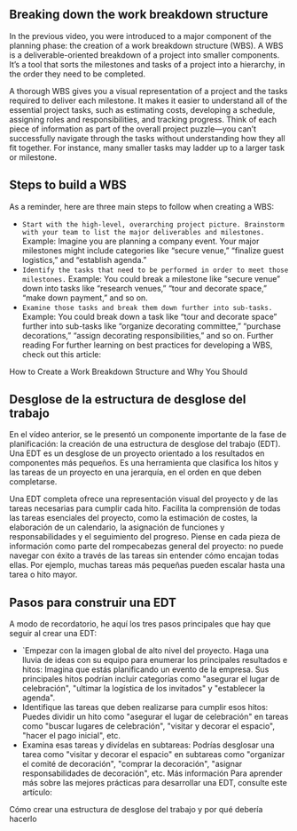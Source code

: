## Breaking down the work breakdown structure
In the previous video, you were introduced to a major component of the planning phase: the creation of a work breakdown structure (WBS). A WBS is a deliverable-oriented breakdown of a project into smaller components. It’s a tool that sorts the milestones and tasks of a project into a hierarchy, in the order they need to be completed. 

A thorough WBS gives you a visual representation of a project and the tasks required to deliver each milestone. It makes it easier to understand all of the essential project tasks, such as estimating costs, developing a schedule, assigning roles and responsibilities, and tracking progress. Think of each piece of information as part of the overall project puzzle—you can’t successfully navigate through the tasks without understanding how they all fit together. For instance, many smaller tasks may ladder up to a larger task or milestone.
## Steps to build a WBS
As a reminder, here are three main steps to follow when creating a WBS: 

- `Start with the high-level, overarching project picture. Brainstorm with your team to list the major deliverables and milestones.` Example: Imagine you are planning a company event. Your major milestones might include categories like “secure venue,”  “finalize guest logistics,” and “establish agenda.”
- `Identify the tasks that need to be performed in order to meet those milestones.` Example: You could break a milestone like “secure venue” down into tasks like “research venues,” “tour and decorate space,” “make down payment,” and so on. 
- `Examine those tasks and break them down further into sub-tasks.` Example: You could break down a task like “tour and decorate space” further into sub-tasks like “organize decorating committee,” “purchase decorations,” “assign decorating responsibilities,” and so on. 
Further reading
For further learning on best practices for developing a WBS, check out this article:

How to Create a Work Breakdown Structure and Why You Should

## Desglose de la estructura de desglose del trabajo
En el vídeo anterior, se le presentó un componente importante de la fase de planificación: la creación de una estructura de desglose del trabajo (EDT). Una EDT es un desglose de un proyecto orientado a los resultados en componentes más pequeños. Es una herramienta que clasifica los hitos y las tareas de un proyecto en una jerarquía, en el orden en que deben completarse. 

Una EDT completa ofrece una representación visual del proyecto y de las tareas necesarias para cumplir cada hito. Facilita la comprensión de todas las tareas esenciales del proyecto, como la estimación de costes, la elaboración de un calendario, la asignación de funciones y responsabilidades y el seguimiento del progreso. Piense en cada pieza de información como parte del rompecabezas general del proyecto: no puede navegar con éxito a través de las tareas sin entender cómo encajan todas ellas. Por ejemplo, muchas tareas más pequeñas pueden escalar hasta una tarea o hito mayor.
## Pasos para construir una EDT
A modo de recordatorio, he aquí los tres pasos principales que hay que seguir al crear una EDT: 

- `Empezar con la imagen global de alto nivel del proyecto. Haga una lluvia de ideas con su equipo para enumerar los principales resultados e hitos: Imagina que estás planificando un evento de la empresa. Sus principales hitos podrían incluir categorías como "asegurar el lugar de celebración", "ultimar la logística de los invitados" y "establecer la agenda".
- Identifique las tareas que deben realizarse para cumplir esos hitos: Puedes dividir un hito como "asegurar el lugar de celebración" en tareas como "buscar lugares de celebración", "visitar y decorar el espacio", "hacer el pago inicial", etc. 
- Examina esas tareas y divídelas en subtareas: Podrías desglosar una tarea como "visitar y decorar el espacio" en subtareas como "organizar el comité de decoración", "comprar la decoración", "asignar responsabilidades de decoración", etc. 
Más información
Para aprender más sobre las mejores prácticas para desarrollar una EDT, consulte este artículo:

Cómo crear una estructura de desglose del trabajo y por qué debería hacerlo